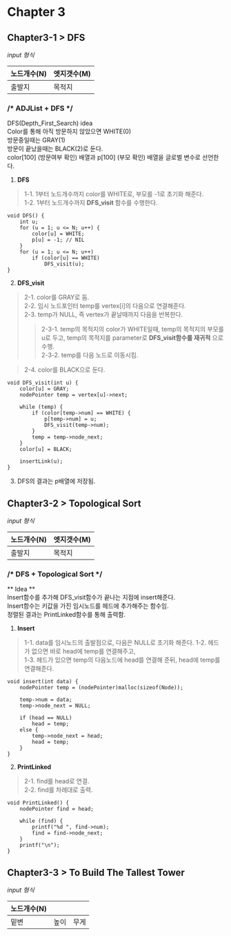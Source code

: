 # Chapter 3  
## Chapter3-1 > DFS  
_input 형식_  

| 노드개수(N) | 엣지갯수(M) |
| ----- | ----- |
| 출발지 | 목적지 | 

### /* ADJList + DFS */  
DFS(Depth_First_Search) idea  
Color를 통해 아직 방문하지 않았으면 WHITE(0)  
방문중일때는 GRAY(1)  
방문이 끝났을때는 BLACK(2)로 둔다.  
color[100] (방문여부 확인) 배열과 p[100] (부모 확인) 배열을 글로벌 변수로 선언한다.  

1. __DFS__
 > 1-1. 1부터 노드개수까지 color를 WHITE로, 부모를 -1로 초기화 해준다.  
 > 1-2. 1부터 노드개수까지 __DFS_visit__ 함수를 수행한다.  
```
void DFS() {
	int u;
	for (u = 1; u <= N; u++) {
		color[u] = WHITE;
		p[u] = -1; // NIL
	}
	for (u = 1; u <= N; u++)
		if (color[u] == WHITE)
			DFS_visit(u);
}
```
2. __DFS_visit__  
 > 2-1. color를 GRAY로 둠.  
 > 2-2. 임시 노드포인터 temp를 vertex[i]의 다음으로 연결해준다.  
 > 2-3. temp가 NULL, 즉 vertex가 끝날때까지 다음을 반복한다.
  >> 2-3-1. temp의 목적지의 color가 WHITE일때, temp의 목적지의 부모를 u로 두고, temp의 목적지를 parameter로 __DFS_visit함수를 재귀적__ 으로 수행.  
  >> 2-3-2. temp를 다음 노드로 이동시킴.  
 
 > 2-4. color를 BLACK으로 둔다.
```
void DFS_visit(int u) {
	color[u] = GRAY;
	nodePointer temp = vertex[u]->next;

	while (temp) {
		if (color[temp->num] == WHITE) {
			p[temp->num] = u;
			DFS_visit(temp->num);
		}
		temp = temp->node_next;
	}
	color[u] = BLACK;

	insertLink(u);
}
```
3. DFS의 결과는 p배열에 저장됨.


## Chapter3-2 > Topological Sort
_input 형식_  

|노드개수(N)|엣지갯수(M)|  
|----|----|
|출발지|목적지|  

### /* DFS + Topological Sort */  
** Idea **  
Insert함수를 추가해 DFS_visit함수가 끝나는 지점에 insert해준다.  
Insert함수는 키값을 가진 임시노드를 헤드에 추가해주는 함수임.  
정렬된 결과는 PrintLinked함수를 통해 출력함.  

1. __Insert__  
 > 1-1. data를 임시노드의 출발점으로, 다음은 NULL로 초기화 해준다.
 > 1-2. 헤드가 없으면 바로 head에 temp를 연결해주고,  
 > 1-3. 헤드가 있으면 temp의 다음노드에 head를 연결해 준뒤, head에 temp를 연결해준다.  
```
void insert(int data) {
	nodePointer temp = (nodePointer)malloc(sizeof(Node));

	temp->num = data;
	temp->node_next = NULL;

	if (head == NULL)
		head = temp;
	else {
		temp->node_next = head;
		head = temp;
	}
}
```
2. __PrintLinked__  
 > 2-1. find를 head로 연결.  
 > 2-2. find를 차례대로 출력.  
```
void PrintLinked() {
	nodePointer find = head;

	while (find) {
		printf("%d ", find->num);
		find = find->node_next;
	}
	printf("\n");
}
```

## Chapter3-3 > To Build The Tallest Tower
_input 형식_  

|노드개수(N)|||
|---|---|---|
|밑변|높이|무게|  
